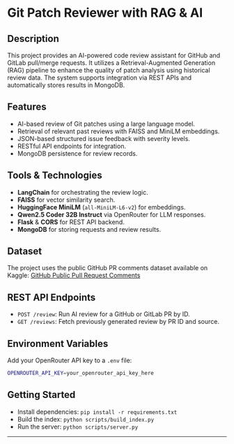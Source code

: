 # Git Patch Reviewer with RAG & AI

## Description

This project provides an AI-powered code review assistant for GitHub and GitLab pull/merge requests. It utilizes a Retrieval-Augmented Generation (RAG) pipeline to enhance the quality of patch analysis using historical review data. The system supports integration via REST APIs and automatically stores results in MongoDB.

## Features

* AI-based review of Git patches using a large language model.
* Retrieval of relevant past reviews with FAISS and MiniLM embeddings.
* JSON-based structured issue feedback with severity levels.
* RESTful API endpoints for integration.
* MongoDB persistence for review records.

## Tools & Technologies

* **LangChain** for orchestrating the review logic.
* **FAISS** for vector similarity search.
* **HuggingFace MiniLM** (`all-MiniLM-L6-v2`) for embeddings.
* **Qwen2.5 Coder 32B Instruct** via OpenRouter for LLM responses.
* **Flask** & **CORS** for REST API backend.
* **MongoDB** for storing requests and review results.

## Dataset

The project uses the public GitHub PR comments dataset available on Kaggle:
[GitHub Public Pull Request Comments](https://www.kaggle.com/datasets/pelmers/github-public-pull-request-comments)

## REST API Endpoints

* `POST /review`: Run AI review for a GitHub or GitLab PR by ID.
* `GET /reviews`: Fetch previously generated review by PR ID and source.

## Environment Variables

Add your OpenRouter API key to a `.env` file:

```bash
OPENROUTER_API_KEY=your_openrouter_api_key_here
```

## Getting Started

* Install dependencies: `pip install -r requirements.txt`
* Build the index: `python scripts/build_index.py`
* Run the server: `python scripts/server.py`

---